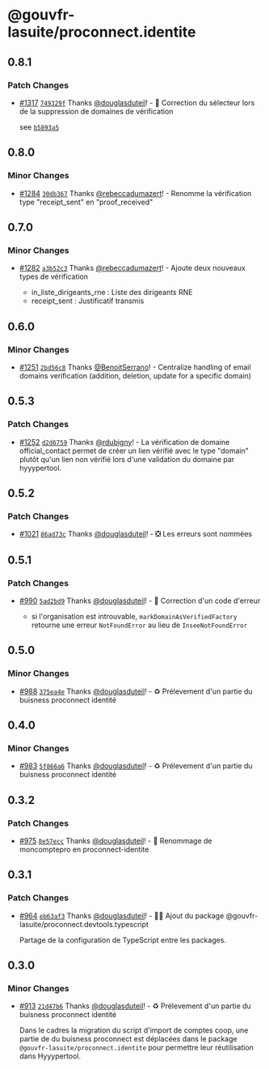 # @gouvfr-lasuite/proconnect.identite

## 0.8.1

### Patch Changes

- [#1317](https://github.com/numerique-gouv/proconnect-identite/pull/1317) [`749329f`](https://github.com/numerique-gouv/proconnect-identite/commit/749329f4279db13151d42337e578cacbed8d2a26) Thanks [@douglasduteil](https://github.com/douglasduteil)! - 🐛 Correction du sélecteur lors de la suppression de domaines de vérification

  see [`b5893a5`](https://github.com/numerique-gouv/proconnect-identite/commit/b5893a5412faeea47afd8b4c9683bae47d389089)

## 0.8.0

### Minor Changes

- [#1284](https://github.com/numerique-gouv/proconnect-identite/pull/1284) [`30db367`](https://github.com/numerique-gouv/proconnect-identite/commit/30db367114350ae67fbdf3a283858addfab56d26) Thanks [@rebeccadumazert](https://github.com/rebeccadumazert)! - Renomme la vérification type "receipt_sent" en "proof_received"

## 0.7.0

### Minor Changes

- [#1282](https://github.com/numerique-gouv/proconnect-identite/pull/1282) [`a3b52c3`](https://github.com/numerique-gouv/proconnect-identite/commit/a3b52c33470f24bbe164d2435c717cb1f2f0a932) Thanks [@rebeccadumazert](https://github.com/rebeccadumazert)! - Ajoute deux nouveaux types de vérification

  - in_liste_dirigeants_rne : Liste des dirigeants RNE
  - receipt_sent : Justificatif transmis

## 0.6.0

### Minor Changes

- [#1251](https://github.com/numerique-gouv/proconnect-identite/pull/1251) [`2bd56c8`](https://github.com/numerique-gouv/proconnect-identite/commit/2bd56c8c857fd7a819cbc787faf030547e18023c) Thanks [@BenoitSerrano](https://github.com/BenoitSerrano)! - Centralize handling of email domains verification (addition, deletion, update for a specific domain)

## 0.5.3

### Patch Changes

- [#1252](https://github.com/numerique-gouv/proconnect-identite/pull/1252) [`d2d6759`](https://github.com/numerique-gouv/proconnect-identite/commit/d2d6759458b98ccc153005537ac2f5d063d0495a) Thanks [@rdubigny](https://github.com/rdubigny)! - La vérification de domaine official_contact permet de créer un lien vérifié avec le type "domain" plutôt qu'un lien non vérifié lors d'une validation du domaine par hyyypertool.

## 0.5.2

### Patch Changes

- [#1021](https://github.com/numerique-gouv/proconnect-identite/pull/1021) [`86ad73c`](https://github.com/numerique-gouv/proconnect-identite/commit/86ad73c9bb43f7171c0bda7b06fba14837449c1e) Thanks [@douglasduteil](https://github.com/douglasduteil)! - ❎ Les erreurs sont nommées

## 0.5.1

### Patch Changes

- [#990](https://github.com/numerique-gouv/proconnect-identite/pull/990) [`5ad2bd9`](https://github.com/numerique-gouv/proconnect-identite/commit/5ad2bd9031d9b01902401990ba79affb0082eb43) Thanks [@douglasduteil](https://github.com/douglasduteil)! - 🐛 Correction d'un code d'erreur

  - si l'organisation est introuvable, `markDomainAsVerifiedFactory` retourne une erreur `NotFoundError` au lieu de `InseeNotFoundError`

## 0.5.0

### Minor Changes

- [#988](https://github.com/numerique-gouv/proconnect-identite/pull/988) [`375ea4e`](https://github.com/numerique-gouv/proconnect-identite/commit/375ea4e3c134bc70ae0bbda09663cc50fd511c59) Thanks [@douglasduteil](https://github.com/douglasduteil)! - ♻️ Prélevement d'un partie du buisness proconnect identité

## 0.4.0

### Minor Changes

- [#983](https://github.com/numerique-gouv/proconnect-identite/pull/983) [`5f866a6`](https://github.com/numerique-gouv/proconnect-identite/commit/5f866a6c57642229f8ccf8d517dc55519e7abee8) Thanks [@douglasduteil](https://github.com/douglasduteil)! - ♻️ Prélevement d'un partie du buisness proconnect identité

## 0.3.2

### Patch Changes

- [#975](https://github.com/numerique-gouv/proconnect-identite/pull/975) [`8e57ecc`](https://github.com/numerique-gouv/proconnect-identite/commit/8e57eccff4d3d614a4264b63f2583a63f82a88e6) Thanks [@douglasduteil](https://github.com/douglasduteil)! - 🚚 Renommage de moncomptepro en proconnect-identite

## 0.3.1

### Patch Changes

- [#964](https://github.com/numerique-gouv/proconnect-identite/pull/964) [`eb63af3`](https://github.com/numerique-gouv/proconnect-identite/commit/eb63af3bf33139adece820c1cfadf3ee387713f1) Thanks [@douglasduteil](https://github.com/douglasduteil)! - 🧑‍💻 Ajout du package @gouvfr-lasuite/proconnect.devtools.typescript

  Partage de la configuration de TypeScript entre les packages.

## 0.3.0

### Minor Changes

- [#913](https://github.com/numerique-gouv/proconnect-identite/pull/913) [`21d47b6`](https://github.com/numerique-gouv/proconnect-identite/commit/21d47b6c00670b7bbea1ce1f59b96a91c59bbe7a) Thanks [@douglasduteil](https://github.com/douglasduteil)! - ♻️ Prélevement d'un partie du buisness proconnect identité

  Dans le cadres la migration du script d'import de comptes coop, une partie de du buisness proconnect est déplacées dans le package `@gouvfr-lasuite/proconnect.identite` pour permettre leur réutilisation dans Hyyypertool.
